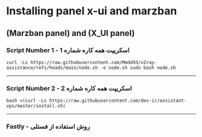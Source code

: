 # Installing panel x-ui and marzban
## ****(Marzban panel) and (X_UI panel)****

###  Script Number 1 - اسکریپت همه کاره شماره 1 


```curl -Ls https://raw.githubusercontent.com/Mmdd93/v2ray-assistance/refs/heads/main/node.sh -o node.sh sudo bash node.sh```
***
### Script Number 2 - اسکریپت همه کاره شماره 2 

`bash <(curl -Ls https://raw.githubusercontent.com/dev-ir/assistant-vps/master/install.sh)`
***
### Fastly - روش استفاده از فستلی 
